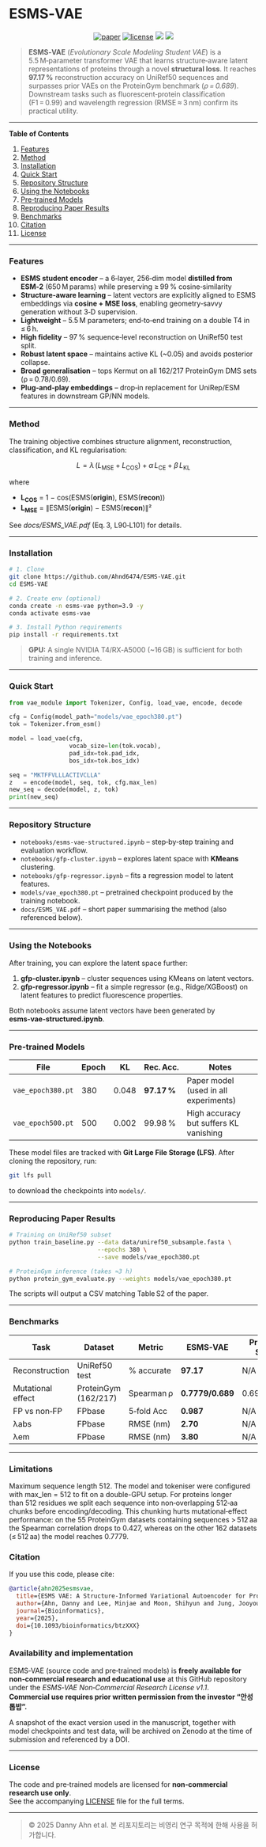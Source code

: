 
# ESMS‑VAE

<p align="center">
  <a href="https://doi.org/10.1093/bioinformatics/btzXXX"><img src="https://img.shields.io/badge/Paper-Bioinformatics-green.svg?style=flat-square" alt="paper"></a>
  <a href="https://github.com/Ahnd6474/ESMS-VAE/blob/main/LICENSE"><img src="https://img.shields.io/github/license/Ahnd6474/ESMS-VAE?style=flat-square" alt="license"></a>
  <a href="#"><img src="https://img.shields.io/badge/python-3.9%2B-blue.svg?style=flat-square"></a>
  <a href="#"><img src="https://img.shields.io/badge/PRs-welcome-brightgreen.svg?style=flat-square"></a>
</p>

> **ESMS‑VAE** (*Evolutionary Scale Modeling Student VAE*) is a 5.5 M‑parameter transformer VAE that learns structure‑aware latent representations of proteins through a novel **structural loss**.  It reaches **97.17 %** reconstruction accuracy on UniRef50 sequences and surpasses prior VAEs on the ProteinGym benchmark (*ρ = 0.689*).  Downstream tasks such as fluorescent‑protein classification (F1 = 0.99) and wavelength regression (RMSE ≈ 3 nm) confirm its practical utility.

---

**Table of Contents**

1. [Features](#features)
2. [Method](#method)
3. [Installation](#installation)
4. [Quick Start](#quick-start)
5. [Repository Structure](#repository-structure)
6. [Using the Notebooks](#using-the-notebooks)
7. [Pre‑trained Models](#pre-trained-models)
8. [Reproducing Paper Results](#reproducing-paper-results)
9. [Benchmarks](#benchmarks)
10. [Citation](#citation)
11. [License](#license)

---

### Features

- **ESMS student encoder** – a 6‑layer, 256‑dim model **distilled from ESM‑2** (650 M params) while preserving ≥ 99 % cosine‑similarity
- **Structure‑aware learning** – latent vectors are explicitly aligned to ESMS embeddings via **cosine + MSE loss**, enabling geometry‑savvy generation without 3‑D supervision.
- **Lightweight** – 5.5 M parameters; end‑to‑end training on a double T4 in ≤ 6 h.
- **High fidelity** – 97 % sequence‑level reconstruction on UniRef50 test split.
- **Robust latent space** – maintains active KL (~0.05) and avoids posterior collapse.
- **Broad generalisation** – tops Kermut on all 162/217 ProteinGym DMS sets (ρ = 0.78/0.69).
- **Plug‑and‑play embeddings** – drop‑in replacement for UniRep/ESM features in downstream GP/NN models.

---

### Method

The training objective combines structure alignment, reconstruction, classification, and KL regularisation:

```math
L = \lambda\,(L_{\text{MSE}} + L_{\text{COS}})\; +\; \alpha\,L_{\text{CE}}\; +\; \beta\,L_{\text{KL}}
```

where

* **L<sub>COS</sub>** = 1 − cos(ESMS(**origin**), ESMS(**recon**))
* **L<sub>MSE</sub>** = ∥ESMS(**origin**) − ESMS(**recon**)∥²

See *docs/ESMS_VAE.pdf* (Eq. 3, L90‑L101) for details.

---

### Installation

```bash
# 1. Clone
git clone https://github.com/Ahnd6474/ESMS-VAE.git
cd ESMS-VAE

# 2. Create env (optional)
conda create -n esms-vae python=3.9 -y
conda activate esms-vae

# 3. Install Python requirements
pip install -r requirements.txt
```

> **GPU:** A single NVIDIA T4/RX‑A5000 (~16 GB) is sufficient for both training and inference.

---

### Quick Start

```python
from vae_module import Tokenizer, Config, load_vae, encode, decode

cfg = Config(model_path="models/vae_epoch380.pt")
tok = Tokenizer.from_esm()

model = load_vae(cfg,
                 vocab_size=len(tok.vocab),
                 pad_idx=tok.pad_idx,
                 bos_idx=tok.bos_idx)

seq = "MKTFFVLLLACTIVCLLA"
z   = encode(model, seq, tok, cfg.max_len)
new_seq = decode(model, z, tok)
print(new_seq)
```

---

### Repository Structure

- `notebooks/esms-vae-structured.ipynb` – step‑by‑step training and evaluation workflow.
- `notebooks/gfp-cluster.ipynb` – explores latent space with **KMeans** clustering.
- `notebooks/gfp-regressor.ipynb` – fits a regression model to latent features.
- `models/vae_epoch380.pt` – pretrained checkpoint produced by the training notebook.
- `docs/ESMS_VAE.pdf` – short paper summarising the method (also referenced below).

---

### Using the Notebooks

After training, you can explore the latent space further:

1. **gfp-cluster.ipynb** – cluster sequences using KMeans on latent vectors.
2. **gfp-regressor.ipynb** – fit a simple regressor (e.g., Ridge/XGBoost) on latent features to predict fluorescence properties.

Both notebooks assume latent vectors have been generated by **esms‑vae‑structured.ipynb**.

---

### Pre‑trained Models

| File              | Epoch | KL    | Rec. Acc.   | Notes                                  |
| ----------------- | ----- | ----- | ----------- | -------------------------------------- |
| `vae_epoch380.pt` | 380   | 0.048 | **97.17 %** | Paper model (used in all experiments)  |
| `vae_epoch500.pt` | 500   | 0.002 | 99.98 %     | High accuracy but suffers KL vanishing |

These model files are tracked with **Git Large File Storage (LFS)**.
After cloning the repository, run:

```bash
git lfs pull
```

to download the checkpoints into `models/`.

---

### Reproducing Paper Results

```bash
# Training on UniRef50 subset
python train_baseline.py --data data/uniref50_subsample.fasta \
                         --epochs 380 \
                         --save models/vae_epoch380.pt

# ProteinGym inference (takes ≈3 h)
python protein_gym_evaluate.py --weights models/vae_epoch380.pt
```

The scripts will output a CSV matching Table S2 of the paper.

---

### Benchmarks

| Task              | Dataset          | Metric     | ESMS‑VAE   | Previous SOTA    |
| ----------------- | ---------------- | ---------- | ---------- | ---------------- |
| Reconstruction    | UniRef50 test    | % accurate | **97.17**  |N/A|
| Mutational effect | ProteinGym (162/217) | Spearman ρ | **0.7779/0.689** |0.698/0.657|
| FP vs non‑FP      | FPbase           | 5‑fold Acc | **0.987**  |N/A|
| λabs              | FPbase           | RMSE (nm)  | **2.70**   |N/A|
| λem               | FPbase           | RMSE (nm)  | **3.80**   |N/A|

---
### Limitations
Maximum sequence length 512. The model and tokeniser were configured with max_len = 512 to fit on a double-GPU setup. For proteins longer than 512 residues we split each sequence into non‑overlapping 512‑aa chunks before encoding/decoding. This chunking hurts mutational‑effect performance: on the 55 ProteinGym datasets containing sequences > 512 aa the Spearman correlation drops to 0.427, whereas on the other 162 datasets (≤ 512 aa) the model reaches 0.7779.
### Citation

If you use this code, please cite:

```bibtex
@article{ahn2025esmsvae,
  title={ESMS VAE: A Structure-Informed Variational Autoencoder for Protein Engineering},
  author={Ahn, Danny and Lee, Minjae and Moon, Shihyun and Jung, Jooyoung},
  journal={Bioinformatics},
  year={2025},
  doi={10.1093/bioinformatics/btzXXX}
}
```
### Availability and implementation

ESMS‑VAE (source code and pre‑trained models) is **freely available for non‑commercial research and educational use** at this GitHub repository under the *ESMS‑VAE Non‑Commercial Research License v1.1*.  
**Commercial use requires prior written permission from the investor “안성톱밥”.**

A snapshot of the exact version used in the manuscript, together with model checkpoints and test data, will be archived on Zenodo at the time of submission and referenced by a DOI.

---

### License

The code and pre‑trained models are licensed for **non‑commercial research use only**.  
See the accompanying [LICENSE](LICENSE) file for the full terms.

---

> © 2025 Danny Ahn et al. 본 리포지토리는 비영리 연구 목적에 한해 사용을 허가합니다.
